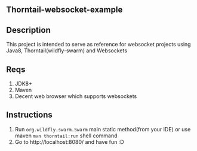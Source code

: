 ## Thorntail-websocket-example


## Description

This project is intended to serve as reference for  websocket projects using Java8, Thorntail(wildfly-swarm) and Websockets

## Reqs

1. JDK8+
1. Maven
1. Decent web browser which supports websockets

## Instructions

1. Run `org.wildfly.swarm.Swarm` main static method(from your IDE) or use maven `mvn thorntail:run` shell command
1. Go to http://localhost:8080/ and have fun :D